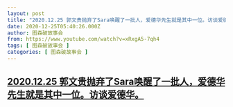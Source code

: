 ```yaml
---
layout: post
title: "2020.12.25 郭文贵抛弃了Sara唤醒了一批人，爱德华先生就是其中一位。访谈爱德华。"
date: 2020-12-25T05:40:26.000Z
author: 图森破故事会
from: https://www.youtube.com/watch?v=xRxgA5-7qh4
tags: [ 图森破故事会 ]
categories: [ 图森破故事会 ]
---
```

<!--1608874826000-->
[2020.12.25 郭文贵抛弃了Sara唤醒了一批人，爱德华先生就是其中一位。访谈爱德华。](https://www.youtube.com/watch?v=xRxgA5-7qh4)
------

<div>

</div>
